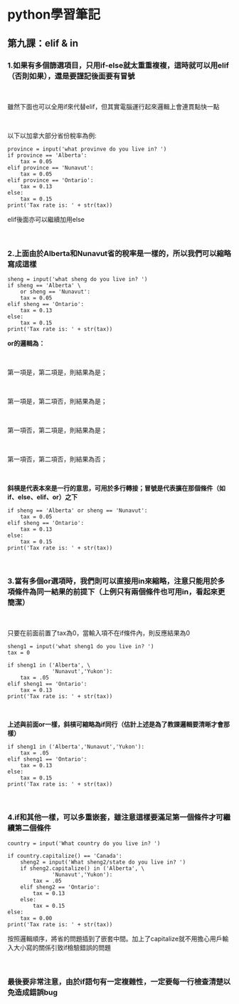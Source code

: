 # python學習筆記

## 第九課：elif & in

### 1.如果有多個篩選項目，只用if-else就太重重複複，這時就可以用elif（否則如果），還是要謹記後面要有冒號

&nbsp;

雖然下面也可以全用if來代替elif，但其實電腦運行起來邏輯上會連貫點快一點

&nbsp;

以下以加拿大部分省份稅率為例:

```
province = input('what provinve do you live in? ')
if province == 'Alberta':
    tax = 0.05
elif province == 'Nunavut':
    tax = 0.05
elif province == 'Ontario':
    tax = 0.13
else:
    tax = 0.15
print('Tax rate is: ' + str(tax))
```

elif後面亦可以繼續加用else

&nbsp;

### 2.上面由於Alberta和Nunavut省的稅率是一樣的，所以我們可以縮略寫成這樣

```
sheng = input('what sheng do you live in? ')
if sheng == 'Alberta' \
    or sheng == 'Nunavut':
    tax = 0.05
elif sheng == 'Ontario':
    tax = 0.13
else:
    tax = 0.15
print('Tax rate is: ' + str(tax))
```

**or的邏輯為：**

<br>

第一項是，第二項是，則結果為是；

<br>

第一項是，第二項否，則結果為是；

<br>

第一項否，第二項是，則結果為是；

<br>

第一項否，第二項否，則結果為否；

&nbsp;

**斜槓是代表本來是一行的意思，可用於多行轉接；冒號是代表擴在那個條件（如if、else、elif、or）之下**

```
if sheng == 'Alberta' or sheng == 'Nunavut':
    tax = 0.05
elif sheng == 'Ontario':
    tax = 0.13
else:
    tax = 0.15
print('Tax rate is: ' + str(tax))
```

&nbsp;

### 3.當有多個or選項時，我們則可以直接用in來縮略，注意只能用於多項條件為同一結果的前提下（上例只有兩個條件也可用in，看起來更簡潔）

&nbsp;

只要在前面前置了tax為0，當輸入項不在if條件內，則反應結果為0

```
sheng1 = input('what sheng1 do you live in? ')
tax = 0

if sheng1 in ('Alberta', \
              'Nunavut','Yukon'):
    tax = .05
elif sheng1 == 'Ontario':
    tax = 0.13
print('Tax rate is: ' + str(tax))
```

&nbsp;

**上述與前面or一樣，斜槓可縮略為if同行（估計上述是為了教課邏輯要清晰才會那樣）**

```
if sheng1 in ('Alberta','Nunavut','Yukon'): 
    tax = .05
elif sheng1 == 'Ontario': 
    tax = 0.13
else: 
    tax = 0.15
print('Tax rate is: ' + str(tax))
```

&nbsp;

### 4.if和其他一樣，可以多重嵌套，雖注意這樣要滿足第一個條件才可繼續第二個條件

```
country = input('What country do you live in? ')

if country.capitalize() == 'Canada':
    sheng2 = input('What sheng2/state do you live in? ')
    if sheng2.capitalize() in ('Alberta', \
              'Nunavut','Yukon'):
        tax = .05
    elif sheng2 == 'Ontario':
        tax = 0.13
    else:
        tax = 0.15
else:
    tax = 0.00
print('Tax rate is: ' + str(tax))
```

按照邏輯順序，將省的問題插到了嵌套中間。加上了capitalize就不用擔心用戶輸入大小寫的關係引致if檢驗錯誤的問題

&nbsp;

### 最後要非常注意，由於if語句有一定複雜性，一定要每一行檢查清楚以免造成錯誤bug
